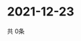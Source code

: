 # 2021-12-23
  共 0条

  <!-- BEGIN -->
  <!-- 最后更新时间Thu Dec 23 2021 21:02:50 GMT+0000 (Coordinated Universal Time) -->
  
  <!-- END -->
  
  